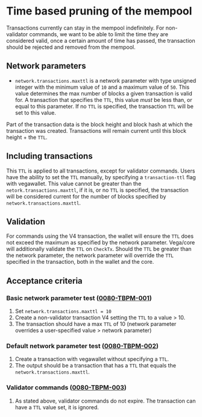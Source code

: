 # Time based pruning of the mempool

Transactions currently can stay in the mempool indefinitely. For non-validator commands, we want to be able to limit the time they are considered valid, once a certain amount of time has passed, the transaction should be rejected and removed from the mempool.

## Network parameters

- `network.transactions.maxttl` is a network parameter with type unsigned integer with the minimum value of `10` and a maximum value of `50`. This value determines the max number of blocks a given transaction is valid for. A transaction that specifies the `TTL`, this value *must* be less than, or equal to this parameter. If no `TTL` is specified, the transaction `TTL` will be set to this value.

Part of the transaction data is the block height and block hash at which the transaction was created. Transactions will remain current until this block height + the `TTL`.

## Including transactions

This `TTL` is applied to all transactions, except for validator commands. Users have the ability to set the `TTL` manually, by specifying a `transaction-ttl` flag with vegawallet. This value cannot be greater than the `netork.transactions.maxttl`, if it is, or no `TTL` is specified, the transaction will be considered current for the number of blocks specified by `network.transactions.maxttl`.

## Validation

For commands using the V4 transaction, the wallet will ensure the `TTL` does not exceed the maximum as specified by the network parameter. Vega/core will additionally validate the `TTL` on `CheckTx`. Should the `TTL` be greater than the network parameter, the network parameter will override the `TTL` specified in the transaction, both in the wallet and the core.

## Acceptance criteria

### Basic network parameter test (<a name="0080-TBPM-001" href="#0080-TBPM-001">0080-TBPM-001</a>)

1. Set `network.transactions.maxttl = 10`
2. Create a non-validator transaction V4 setting the `TTL` to a value > 10.
3. The transaction should have a max `TTL` of 10 (network parameter overrides a user-specified value > network parameter)

### Default network parameter test (<a name="0080-TBPM-002" href="#0080-TBPM-002">0080-TBPM-002</a>)

1. Create a transaction with vegawallet without specifying a `TTL`.
2. The output should be a transaction that has a `TTL` that equals the `network.transactions.maxttl`.

### Validator commands (<a name="0080-TBPM-003" href="#0080-TBPM-003">0080-TBPM-003</a>)

1. As stated above, validator commands do not expire. The transaction can have a `TTL` value set, it is ignored.
